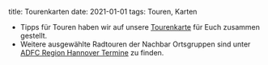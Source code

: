 title: Tourenkarten
date: 2021-01-01
tags: Touren, Karten

- Tipps für Touren haben wir auf unsere [Tourenkarte](https://adfc-hemmingen-pattensen.github.io/TourenVorschlaege/) für Euch zusammen gestellt.
- Weitere ausgewählte Radtouren der Nachbar Ortsgruppen sind unter [ADFC Region Hannover Termine](https://www.adfc-hannover.de/termine/) zu finden.
